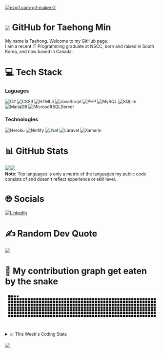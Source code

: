 <!--
<h3 align="center">
  Welcome to Taehong Min's profile!
</h3>
-->
[![ezgif com-gif-maker-2](https://user-images.githubusercontent.com/71358207/181141229-a1946f72-2781-4197-9419-f4d1b5625b1b.gif)](https://github.com/DevTaehong)

# <img src="https://media.giphy.com/media/hvRJCLFzcasrR4ia7z/giphy.gif" width="28"> GitHub for Taehong Min 

My name is Taehong. Welcome to my GitHub page.  
I am a recent IT Programming graduate at NSCC, born and raised in South Korea, and now based in Canada.

# 💻 Tech Stack
### Laguages
![C#](https://img.shields.io/badge/c%23-%23239120.svg?style=for-the-badge&logo=c-sharp&logoColor=white) 
![CSS3](https://img.shields.io/badge/css3-%231572B6.svg?style=for-the-badge&logo=css3&logoColor=white) 
![HTML5](https://img.shields.io/badge/html5-%23E34F26.svg?style=for-the-badge&logo=html5&logoColor=white)
![JavaScript](https://img.shields.io/badge/javascript-%23323330.svg?style=for-the-badge&logo=javascript&logoColor=%23F7DF1E) 
![PHP](https://img.shields.io/badge/php-%23777BB4.svg?style=for-the-badge&logo=php&logoColor=white) 
![MySQL](https://img.shields.io/badge/mysql-%2300f.svg?style=for-the-badge&logo=mysql&logoColor=white)
![SQLite](https://img.shields.io/badge/sqlite-%2307405e.svg?style=for-the-badge&logo=sqlite&logoColor=white)
![MariaDB](https://img.shields.io/badge/MariaDB-003545?style=for-the-badge&logo=mariadb&logoColor=white)
![MicrosoftSQLServer](https://img.shields.io/badge/Microsoft_SQL_Server-CC2927?style=for-the-badge&logo=microsoft-sql-server&logoColor=white)

### Technologies
![Heroku](https://img.shields.io/badge/heroku-%23430098.svg?style=for-the-badge&logo=heroku&logoColor=white) 
![Netlify](https://img.shields.io/badge/netlify-%23000000.svg?style=for-the-badge&logo=netlify&logoColor=#00C7B7) 
![.Net](https://img.shields.io/badge/.NET-5C2D91?style=for-the-badge&logo=.net&logoColor=white) 
![Laravel](https://img.shields.io/badge/laravel-%23FF2D20.svg?style=for-the-badge&logo=laravel&logoColor=white)
![Xamarin](https://img.shields.io/badge/Xamarin-3199DC?style=for-the-badge&logo=xamarin&logoColor=white)



# 📊 GitHub Stats
<a href="https://taehongmin.netlify.app/"><img height="137px" src="https://github-readme-stats.vercel.app/api?username=devtaehong&theme=vue-dark&hide_border=false&include_all_commits=true&count_private=true" /><!-- wi*quL3fcV --><img height="137px" src="https://github-readme-stats.vercel.app/api/top-langs/?username=devtaehong&theme=vue-dark&hide_border=false&include_all_commits=true&count_private=true&layout=compact" /></a>
<br/>
  <b>Note:</b> Top languages is only a metric of the languages my public code consists of and doesn't reflect experience or skill level.
# 🌐 Socials
[![LinkedIn](https://img.shields.io/badge/LinkedIn-0077B5?style=for-the-badge&logo=linkedin&logoColor=white)](https://linkedin.com/in/Taehong) 

# ✍️ Random Dev Quote
![](https://quotes-github-readme.vercel.app/api?type=horizontal&theme=radical)

# 🐍 My contribution graph get eaten by the snake 
![snake gif](https://github.com/devtaehong/devtaehong/blob/output/github-contribution-grid-snake.svg)

<details>
    <summary>📈 This Week's Coding Stats</summary>
<br/>
<!--START_SECTION:waka-->
**🐱 My GitHub Data** 

> 🏆 538 Contributions in the Year 2022
 > 
> 📦 234.8 kB Used in GitHub's Storage 
 > 
> 🚫 Not Opted to Hire
 > 
> 📜 19 Public Repositories 
 > 
> 🔑 4 Private Repositories  
 > 
**I'm an Early 🐤** 

```text
🌞 Morning    85 commits     ███░░░░░░░░░░░░░░░░░░░░░░   15.23% 
🌆 Daytime    217 commits    █████████░░░░░░░░░░░░░░░░   38.89% 
🌃 Evening    199 commits    █████████░░░░░░░░░░░░░░░░   35.66% 
🌙 Night      57 commits     ██░░░░░░░░░░░░░░░░░░░░░░░   10.22%

```
📅 **I'm Most Productive on Monday** 

```text
Monday       98 commits     ████░░░░░░░░░░░░░░░░░░░░░   17.56% 
Tuesday      88 commits     ████░░░░░░░░░░░░░░░░░░░░░   15.77% 
Wednesday    80 commits     ███░░░░░░░░░░░░░░░░░░░░░░   14.34% 
Thursday     85 commits     ███░░░░░░░░░░░░░░░░░░░░░░   15.23% 
Friday       76 commits     ███░░░░░░░░░░░░░░░░░░░░░░   13.62% 
Saturday     71 commits     ███░░░░░░░░░░░░░░░░░░░░░░   12.72% 
Sunday       60 commits     ██░░░░░░░░░░░░░░░░░░░░░░░   10.75%

```


📊 **This Week I Spent My Time On** 

```text
⌚︎ Time Zone: America/Halifax

💬 Programming Languages: 
JavaScript               11 hrs 37 mins      ███████████████████░░░░░░   76.53% 
JSON                     1 hr 55 mins        ███░░░░░░░░░░░░░░░░░░░░░░   12.67% 
HTML                     37 mins             █░░░░░░░░░░░░░░░░░░░░░░░░   4.1% 
CSS                      28 mins             ░░░░░░░░░░░░░░░░░░░░░░░░░   3.13% 
Markdown                 14 mins             ░░░░░░░░░░░░░░░░░░░░░░░░░   1.62%

🔥 Editors: 
VS Code                  12 hrs 8 mins       ████████████████████░░░░░   79.97% 
Sublime Text             3 hrs 2 mins        █████░░░░░░░░░░░░░░░░░░░░   20.03%

🐱‍💻 Projects: 
robofriends              9 hrs 27 mins       ███████████████░░░░░░░░░░   62.27% 
zeroToMastery_webDev     2 hrs 12 mins       ███░░░░░░░░░░░░░░░░░░░░░░   14.52% 
advanced_exercise_es10   1 hr 39 mins        ██░░░░░░░░░░░░░░░░░░░░░░░   10.9% 
advanced_exercise_looping54 mins             █░░░░░░░░░░░░░░░░░░░░░░░░   6.02% 
Unknown Project          19 mins             ░░░░░░░░░░░░░░░░░░░░░░░░░   2.19%

💻 Operating System: 
Mac                      15 hrs 11 mins      █████████████████████████   100.0%

```

**I Mostly Code in JavaScript** 

```text
JavaScript               8 repos             ██████░░░░░░░░░░░░░░░░░░░   25.81% 
C++                      4 repos             ███░░░░░░░░░░░░░░░░░░░░░░   12.9% 
Python                   3 repos             ██░░░░░░░░░░░░░░░░░░░░░░░   9.68% 
C#                       3 repos             ██░░░░░░░░░░░░░░░░░░░░░░░   9.68% 
PHP                      3 repos             ██░░░░░░░░░░░░░░░░░░░░░░░   9.68%

```


**Timeline**

![Chart not found](https://raw.githubusercontent.com/DevTaehong/DevTaehong/main/charts/bar_graph.png) 


 Last Updated on 06/09/2022 21:21:55 UTC
<!--END_SECTION:waka-->

NOTE: Top languages does not indicate my skill level or anything like that. It is just a metric of which languages have been hosted by me on GitHub based on the usage across repositories. There are others which I haven't put up on GitHub.
</details>

![](https://komarev.com/ghpvc/?username=devtaehong&style=for-the-badge)
